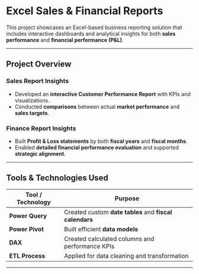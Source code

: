 #  Excel Sales & Financial Reports

This project showcases an Excel-based business reporting solution that includes interactive dashboards and analytical insights for both **sales performance** and **financial performance (P&L)**.

---

## Project Overview

###  Sales Report Insights
- Developed an **interactive Customer Performance Report** with KPIs and visualizations.
- Conducted **comparisons** between actual **market performance** and **sales targets**.

###  Finance Report Insights
- Built **Profit & Loss statements** by both **fiscal years** and **fiscal months**.
- Enabled **detailed financial performance evaluation** and supported **strategic alignment**.

---

## Tools & Technologies Used

| Tool / Technology | Purpose |
|-------------------|---------|
| **Power Query**   | Created custom **date tables** and **fiscal calendars** |
| **Power Pivot**   | Built efficient **data models** |
| **DAX**           | Created calculated columns and performance KPIs |
| **ETL Process**   | Applied for data cleaning and transformation |


---

